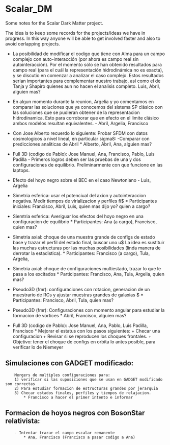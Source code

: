 # Scalar_DM

Some notes for the Scalar Dark Matter project.

The idea is to keep some records for the projects/ideas we have
in progress. In this way anyone will be able to get involved faster
and also to avoid oerlapping projects. 



- La posibilidad de modificar el codigo que tiene con Alma para un campo complejo con auto-interacción (por ahora es campo real sin autointeracción). Por el momento sólo se han obtenido resultados para campo real (para el cuál la representación hidrodinámica no es exacta), y se discutio en comenzar a analizar el caso complejo. Estos resultados serian importantes para complementar nuestro trabajo, así como el de Tanja y Shapiro quienes aun no hacen el analisis completo.
Luis, Abril, alguien mas?

- En algun momento durante la reunion, Argelia y yo comentamos en comparar las soluciones que ya conocemos del sistema SP clásico con las soluciones que se pudieran obtener de la representacion hidrodinamica. Esto para corroborar que en efecto en el limite clásico ambos modelos resultan equivalentes.
       - Abril, Argelia, Francisco

- Con Jose Alberto recuerdo lo siguiente:
        Probar SFDM con datos cosmologicos a nivel lineal, en particular sigma8:
        -Comparar con predicciones analiticas de Abril
        * Alberto, Abril, Ana, alguien mas?

- Full 3D (codigo de Pablo): Jose Manuel, Ana, Francisco, Pablo, Luis Padilla
        - Primeros logros deben ser las pruebas de una y dos configuraciones de equilibrio. Preliminarmente con que funcione en las laptops.

- Efecto del hoyo negro sobre el BEC en el caso Newtoniano
        - Luis, Argelia

- Simetria esferica: usar el potenciual del axion y autointeraccion negativa. Medir tiempos de virializacion y perfiles fi$
        * Participantes iniciales: Francisco, Abril, Luis, quien mas dijo yo? quien a cargo?

- Siemtria esferica: Averiguar los efectos del hoyo negro en una configuracion de equilibrio
        * Participantes: Ana (a cargo), Francisco, quien mas?

- Simetria axial: choque de una muestra grande de configs de estado base y trazar el perfil del estado final, buscar uno u$
La idea es sustituir las muchas estructuras por las muchas posibilidades (linda manera de derrotar la estadistica).
        * Participantes: Francisco (a cargo), Tula, Argelia,

- Simetria axial: choque de configuraciones multiestado, trazar lo que le pasa a los excitados
        * Participantes: Francisco, Ana, Tula, Argelia, quien mas?

- Pseudo3D (fmr): configuraciones con rotacion, generacion de un muestrario de RCs y ajustar muestras grandes de galaxias $
        * Participantes: Francisco, Abril, Tula, quien mas?

- Pseudo3D (fmr): Configuraciones con momento angular para estudiar la formacion de vortices
        * Abril, Francisco, alguien mas?
- Full 3D (codigo de Pablo): Jose Manuel, Ana, Pablo, Luis Padilla, Francisco
        * Mejorar el estatus con los pasos siguientes:
                + Checar una configuracion
                + Revisar si se reproducen los choques frontales.
                + Objetivo: tener el choque de configs en orbita lo antes posible, para verificar lo de Niemeyer

## Simulaciones con GADGET modificado:
        Mergers de multiples configuraciones para:
      	1) verificar si las suposiciones que se usan en GADGET modificado son correctas
        2) Para estudiar formacion de estructuras grandes por jerarquia
        3) Checar estados finales, perfiles y tiempos de relajacion.
        	* Francisco a hacer el primer intento e informar

## Formacion de hoyos negros con BosonStar relativista:

        - Intentar trazar el campo escalar remanente
        	* Ana, Francisco (Francisco a pasar codigo a Ana)